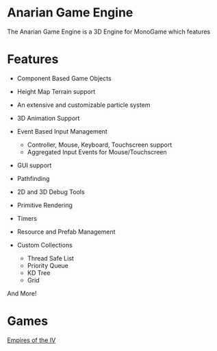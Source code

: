 # Anarian Game Engine
The Anarian Game Engine is a 3D Engine for MonoGame which features 

# Features
- Component Based Game Objects
- Height Map Terrain support
- An extensive and customizable particle system
- 3D Animation Support
- Event Based Input Management
	- Controller, Mouse, Keyboard, Touchscreen support
	- Aggregated Input Events for Mouse/Touchscreen
- GUI support
- Pathfinding
- 2D and 3D Debug Tools
- Primitive Rendering
- Timers
- Resource and Prefab Management

- Custom Collections
	- Thread Safe List
	- Priority Queue
	- KD Tree
	- Grid


And More!

# Games
[Empires of the IV](https://github.com/killerrin/Empires-of-the-IV-Capstone)
